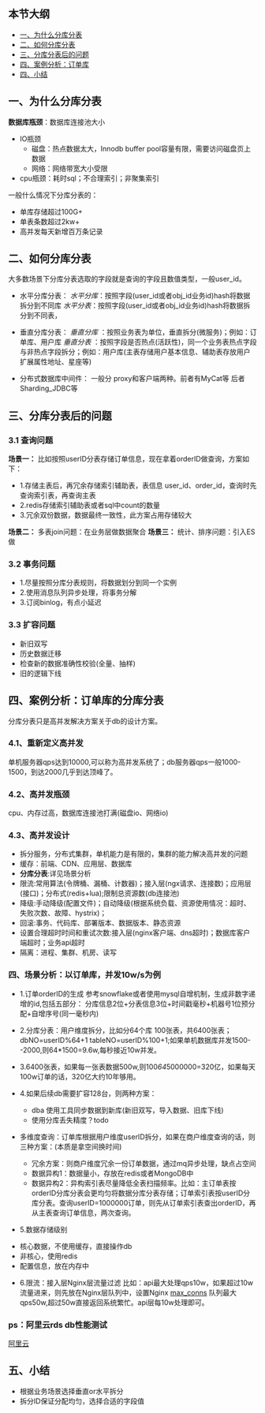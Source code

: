 ## 本节大纲
* [一、为什么分库分表](#1)
* [二、如何分库分表](#2)
* [三、分库分表后的问题](#3)
* [四、案例分析：订单库](#4)
* [四、小结](#5)



## <span id="1">一、为什么分库分表</span>
**数据库瓶颈**：数据库连接池大小
* IO瓶颈
  - 磁盘：热点数据太大，Innodb buffer pool容量有限，需要访问磁盘页上数据
  - 网络：网络带宽大小受限
* cpu瓶颈：耗时sql；不合理索引；非聚集索引

一般什么情况下分库分表的：
* 单库存储超过100G+
* 单表条数超过2kw+
* 高并发每天新增百万条记录
## <span id="2">二、如何分库分表</span>

 大多数场景下分库分表选取的字段就是查询的字段且数值类型，一般user_id。
* 水平分库分表：
   *水平分库*：按照字段(user_id或者obj_id业务id)hash将数据拆分到不同库
   *水平分表*：按照字段(user_id或者obj_id业务id)hash将数据拆分到不同表，

* 垂直分库分表：
   *垂直分库* ：按照业务表为单位，垂直拆分(微服务)；例如：订单库、用户库 
   *垂直分表* ：按照字段是否热点(活跃性)，同一个业务表热点字段与非热点字段拆分；例如：用户库(主表存储用户基本信息、辅助表存放用户扩展属性地址、星座等)
   
* 分布式数据库中间件：
  一般分 proxy和客户端两种。前者有MyCat等  后者Sharding_JDBC等
## <span id="3">三、分库分表后的问题</span>

### 3.1 查询问题
 **场景一：** 比如按照userID分表存储订单信息，现在拿着orderID做查询，方案如下：
  - 1.存储主表后，再冗余存储索引辅助表，表信息 user_id、order_id，查询时先查询索引表，再查询主表
  - 2.redis存储索引辅助表或者sql中count的数量
  - 3.冗余双份数据，数据最终一致性，此方案占用存储较大

**场景二：** 多表join问题：在业务层做数据聚合
**场景三：** 统计、排序问题：引入ES做
### 3.2 事务问题
* 1.尽量按照分库分表规则，将数据划分到同一个实例
* 2.使用消息队列异步处理，将事务分解
* 3.订阅binlog，有点小延迟

### 3.3 扩容问题
* 新旧双写
* 历史数据迁移
* 检查新的数据准确性校验(全量、抽样)
* 旧的逻辑下线


## <span id="4">四、案例分析：订单库的分库分表</span>

分库分表只是高并发解决方案关于db的设计方案。
### 4.1、重新定义高并发
单机服务器qps达到10000,可以称为高并发系统了；db服务器qps一般1000-1500，到达2000几乎到达顶峰了。

### 4.2、高并发瓶颈
 cpu、内存过高，数据库连接池打满(磁盘io、网络io)

### 4.3、高并发设计

* 拆分服务，分布式集群，单机能力是有限的，集群的能力解决高并发的问题
* 缓存：前端、CDN、应用层、数据库
* **分库分表**:详见场景分析
* 限流:常用算法(令牌桶、漏桶、计数器)；接入层(ngx请求、连接数)；应用层(接口)；分布式(redis+lua);限制总资源数(db连接池)
* 降级:手动降级(配置文件)；自动降级(根据系统负载、资源使用情况：超时、失败次数、故障、hystrix)；
* 回滚:事务、代码库、部署版本、数据版本、静态资源
* 设置合理超时时间和重试次数:接入层(nginx客户端、dns超时)；数据库客户端超时；业务api超时
* 隔离：进程、集群、机房、读写

### 四、场景分析：以订单库，并发10w/s为例
* 1.订单orderID的生成
 参考snowflake或者使用mysql自增机制，生成非数字递增的id,包括五部分： 分库信息2位+分表信息3位+时间戳毫秒+机器号1位预分配+自增序号(同一毫秒内) 
* 2.分库分表：用户维度拆分，比如分64个库 100张表，共6400张表；dbNO=userID%64+1 tableNO=userID%100+1;如果单机数据库并发1500--2000,则64*1500=9.6w,每秒接近10w并发。
* 3.6400张表，如果每一张表数据500w,则100*64*5000000=320亿，如果每天100w订单的话，320亿大约10年够用。
* 4.如果后续db需要扩容128台，则两种方案：
  - dba 使用工具同步数据到新库(新旧双写，导入数据、旧库下线)
  - 使用分库丢失精度？todo

* 多维度查询：订单库根据用户维度userID拆分，如果在商户维度查询的话，则三种方案：(本质是拿空间换时间)
   - 冗余方案：则商户维度冗余一份订单数据，通过mq异步处理，缺点占空间
   - 数据异构1：数据量小，存放在redis或者MongoDB中
   - 数据异构2：异构索引表尽量降低全表扫描频率。比如：主订单表按orderID分库分表会更均匀将数据分库分表存储；订单索引表按userID分库分表。查询userID=1000000订单，则先从订单索引表查出orderID，再从主表查询订单信息，两次查询。

* 5.数据存储级别
 - 核心数据，不使用缓存，直接操作db
 - 非核心，使用redis
 - 配置信息，放在内存中
* 6.限流：接入层Nginx层流量过滤
  比如：api最大处理qps10w，如果超过10w流量进来，则先放在Nginx层队列中，设置Nginx [max_conns](http://nginx.org/en/docs/http/ngx_http_upstream_module.html) 队列最大qps50w,超过50w直接返回系统繁忙。api层每10w处理即可。



### ps：阿里云rds db性能测试
[阿里云](https://yq.aliyun.com/articles/708050?spm=5176.10695662.1996646101.searchclickresult.3a2513b7M3wylv&aly_as=u4Q-KJrN)
## <span id="5">五、小结</span>
* 根据业务场景选择垂直or水平拆分
* 拆分ID保证分配均匀，选择合适的字段值
